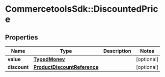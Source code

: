 # CommercetoolsSdk::DiscountedPrice

## Properties
Name | Type | Description | Notes
------------ | ------------- | ------------- | -------------
**value** | [**TypedMoney**](TypedMoney.md) |  | [optional] 
**discount** | [**ProductDiscountReference**](ProductDiscountReference.md) |  | [optional] 

